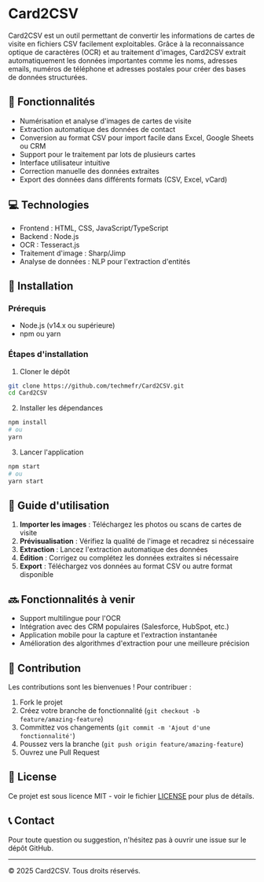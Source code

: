 # Card2CSV

Card2CSV est un outil permettant de convertir les informations de cartes de visite en fichiers CSV facilement exploitables. Grâce à la reconnaissance optique de caractères (OCR) et au traitement d'images, Card2CSV extrait automatiquement les données importantes comme les noms, adresses emails, numéros de téléphone et adresses postales pour créer des bases de données structurées.

## 🎯 Fonctionnalités

- Numérisation et analyse d'images de cartes de visite
- Extraction automatique des données de contact
- Conversion au format CSV pour import facile dans Excel, Google Sheets ou CRM
- Support pour le traitement par lots de plusieurs cartes
- Interface utilisateur intuitive
- Correction manuelle des données extraites
- Export des données dans différents formats (CSV, Excel, vCard)

## 💻 Technologies

- Frontend : HTML, CSS, JavaScript/TypeScript
- Backend : Node.js
- OCR : Tesseract.js
- Traitement d'image : Sharp/Jimp
- Analyse de données : NLP pour l'extraction d'entités

## 🔧 Installation

### Prérequis

- Node.js (v14.x ou supérieure)
- npm ou yarn

### Étapes d'installation

1. Cloner le dépôt
```bash
git clone https://github.com/techmefr/Card2CSV.git
cd Card2CSV
```

2. Installer les dépendances
```bash
npm install
# ou
yarn
```

3. Lancer l'application
```bash
npm start
# ou
yarn start
```

## 📖 Guide d'utilisation

1. **Importer les images** : Téléchargez les photos ou scans de cartes de visite
2. **Prévisualisation** : Vérifiez la qualité de l'image et recadrez si nécessaire
3. **Extraction** : Lancez l'extraction automatique des données
4. **Édition** : Corrigez ou complétez les données extraites si nécessaire
5. **Export** : Téléchargez vos données au format CSV ou autre format disponible

## 🔜 Fonctionnalités à venir

- Support multilingue pour l'OCR
- Intégration avec des CRM populaires (Salesforce, HubSpot, etc.)
- Application mobile pour la capture et l'extraction instantanée
- Amélioration des algorithmes d'extraction pour une meilleure précision

## 🤝 Contribution

Les contributions sont les bienvenues ! Pour contribuer :

1. Fork le projet
2. Créez votre branche de fonctionnalité (`git checkout -b feature/amazing-feature`)
3. Committez vos changements (`git commit -m 'Ajout d'une fonctionnalité'`)
4. Poussez vers la branche (`git push origin feature/amazing-feature`)
5. Ouvrez une Pull Request

## 📝 License

Ce projet est sous licence MIT - voir le fichier [LICENSE](LICENSE) pour plus de détails.

## 📞 Contact

Pour toute question ou suggestion, n'hésitez pas à ouvrir une issue sur le dépôt GitHub.

---

© 2025 Card2CSV. Tous droits réservés.
